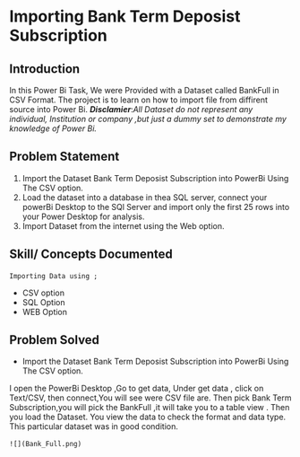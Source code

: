 # Importing Bank Term Deposist Subscription

## Introduction

In this Power Bi Task, We were Provided with a Dataset called BankFull in CSV Format. The project is to learn on how to import file from diffirent source into Power Bi.
**_Disclamier_**:_All Dataset do not represent any individual, Institution or company ,but just a dummy set to demonstrate my knowledge of Power Bi._

## Problem Statement
1. Import the Dataset Bank Term Deposist Subscription into PowerBi Using The CSV option.
2. Load the dataset into a database in thea SQL server, connect your powerBi Desktop to the SQl Server and import only the first 25 rows into your Power Desktop for analysis.
3. Import Dataset from the internet using the Web option.

## Skill/ Concepts Documented
    Importing Data using ;
-  CSV option
-  SQL Option
-  WEB Option

 ## Problem Solved

-   Import the Dataset Bank Term Deposist Subscription into PowerBi Using The CSV option.

I open the PowerBi Desktop ,Go to get data, Under get data , click on Text/CSV, then connect,You will see were CSV file are.
          Then pick Bank Term Subscription,you will pick the BankFull ,it will take you to a table view . Then you load the Dataset.
          You view the data to check the format and data type. This particular dataset was in good condition.

    ![](Bank_Full.png)      
          
  
